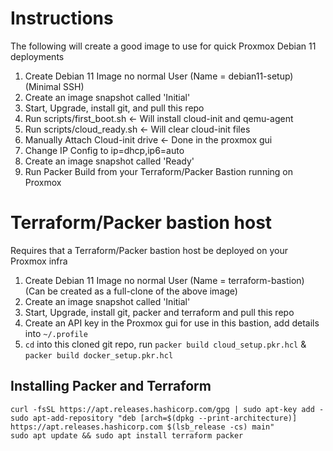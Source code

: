 # Instructions

The following will create a good image to use for quick Proxmox Debian 11
deployments

1. Create Debian 11 Image no normal User (Name = debian11-setup) (Minimal SSH)
2. Create an image snapshot called 'Initial'
3. Start, Upgrade, install git, and pull this repo
4. Run scripts/first_boot.sh <- Will install cloud-init and qemu-agent
5. Run scripts/cloud_ready.sh <- Will clear cloud-init files
6. Manually Attach Cloud-init drive <- Done in the proxmox gui
7. Change IP Config to ip=dhcp,ip6=auto
8. Create an image snapshot called 'Ready'
9. Run Packer Build from your Terraform/Packer Bastion running on Proxmox

# Terraform/Packer bastion host

Requires that a Terraform/Packer bastion host be deployed on your Proxmox
infra

1. Create Debian 11 Image no normal User (Name = terraform-bastion)
   (Can be created as a full-clone of the above image)
2. Create an image snapshot called 'Initial'
3. Start, Upgrade, install git, packer and terraform and pull this repo
4. Create an API key in the Proxmox gui for use in this bastion, add
   details into `~/.profile`
5. `cd` into this cloned git repo, run `packer build cloud_setup.pkr.hcl` &
   `packer build docker_setup.pkr.hcl`

## Installing Packer and Terraform

```
curl -fsSL https://apt.releases.hashicorp.com/gpg | sudo apt-key add -
sudo apt-add-repository "deb [arch=$(dpkg --print-architecture)] https://apt.releases.hashicorp.com $(lsb_release -cs) main"
sudo apt update && sudo apt install terraform packer
```
